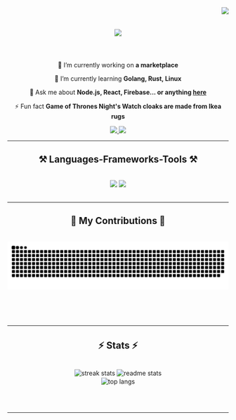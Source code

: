 <img align="right" src="https://visitor-badge.laobi.icu/badge?page_id=turingAlan.turingAlan" />

<h1 align="center">
    <img src="https://readme-typing-svg.herokuapp.com/?font=Righteous&size=35&center=true&vCenter=true&width=500&height=70&duration=4000&lines=Hi+There!+👋;+I'm+turing+Alan!;" />
</h1>

<br/>

<div align="center">
 
 🔭 I’m currently working on **a marketplace**
 
 🌱 I’m currently learning **Golang, Rust, Linux**

💬 Ask me about **Node.js, React, Firebase... or anything [here](https://github.com/turingAlan/turingAlan/issues)**

⚡ Fun fact **Game of Thrones Night's Watch cloaks are made from Ikea rugs**

 </div>
 
<div align="center"> 
  <a href="mailto:sarthak0jain@gmail.com">
    <img src="https://img.shields.io/badge/Gmail-333333?style=for-the-badge&logo=gmail&logoColor=red" />
  </a>
  <a href="https://linkedin.com/in/sarthakjain03" target="_blank">
    <img src="https://img.shields.io/badge/LinkedIn-0077B5?style=for-the-badge&logo=linkedin&logoColor=white" target="_blank" />
  </a>
</div>

 <hr/>
 
<h2 align="center">⚒️ Languages-Frameworks-Tools ⚒️</h2>
<br/>
<div align="center">
    <img src="https://skillicons.dev/icons?i=react,docker,bun,mui,html,css,aws,tailwind,git" />
    <img src="https://skillicons.dev/icons?i=nodejs,python,javascript,typescript,express,firebase,mongodb,c,go,nextjs,mysql,flask" /><br>
</div>

<br/>
<hr/>

<div align="center">
  <h2>🐍 My Contributions 🐍</h2>
  <br>
  <img alt="snake eating my contributions" src="https://raw.githubusercontent.com/turingAlan/turingAlan/output/github-contribution-grid-snake.svg" />
  
  <br/><br/><br/>
</div>

<hr/>

<h2 align="center">⚡ Stats ⚡</h2>
<br>
<div align=center>
  <img width=390 src="https://github-readme-streak-stats-two-eta.vercel.app/?user=turingAlan&count_private=true&theme=react&border_radius=10" alt="streak stats"/>
  <img width=390 src="https://github-readme-stats-git-main-sarthak092003s-projects.vercel.app/api?username=turingAlan&count_private=true&show_icons=true&theme=react&rank_icon=github&border_radius=10" alt="readme stats" />
  <br/>
  <img width=325 align="center" src="https://github-readme-stats-git-main-sarthak092003s-projects.vercel.app/api/top-langs/?username=turingAlan&hide=HTML&langs_count=8&layout=compact&theme=react&border_radius=10&size_weight=0.5&count_weight=0.5&exclude_repo=github-readme-stats" alt="top langs" />
</div>

<br/><br/>

<hr/>

<br/>
